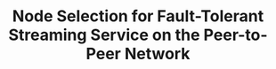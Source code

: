---
layout: publication-single
title: Node Selection for Fault-Tolerant Streaming Service on the Peer-to-Peer Network
name: Proceedings of the 4th IEEE International Conference on Multimedia & Expo.(ICME'2003)
first-author: Hyunjoo Kim
co-authors: Sooyong Kang, Heon Y. Yeom
during: 2003.07.06 - 2003.07.09
location: Baltimore, MD
impactfactor: 
doi: 
note: 
categories: 
 - Multimedia Systems
tag: 
 - International Conference
---